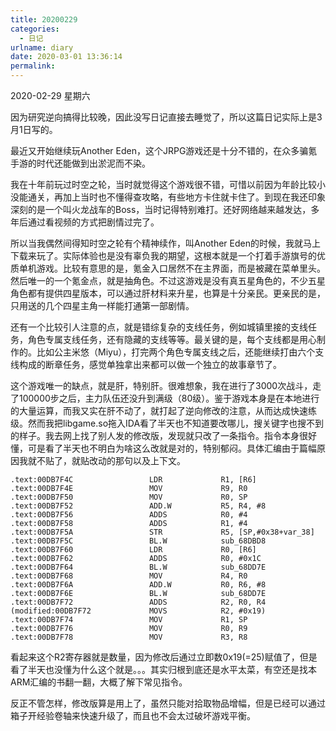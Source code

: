 ```yaml
---
title: 20200229
categories:
  - 日记
urlname: diary
date: 2020-03-01 13:36:14
permalink:
---
```

2020-02-29 星期六

因为研究逆向搞得比较晚，因此没写日记直接去睡觉了，所以这篇日记实际上是3月1日写的。

最近又开始继续玩Another Eden，这个JRPG游戏还是十分不错的，在众多骗氪手游的时代还能做到出淤泥而不染。

我在十年前玩过时空之轮，当时就觉得这个游戏很不错，可惜以前因为年龄比较小没能通关，再加上当时也不懂得查攻略，有些地方卡住就卡住了。到现在我还印象深刻的是一个叫火龙战车的Boss，当时记得特别难打。还好网络越来越发达，多年后通过看视频的方式把剧情过完了。

所以当我偶然间得知时空之轮有个精神续作，叫Another Eden的时候，我就马上下载来玩了。实际体验也是没有辜负我的期望，这根本就是一个打着手游旗号的优质单机游戏。比较有意思的是，氪金入口居然不在主界面，而是被藏在菜单里头。然后唯一的一个氪金点，就是抽角色。不过这游戏是没有真五星角色的，不少五星角色都有提供四星版本，可以通过肝材料来升星，也算是十分亲民。更亲民的是，只用送的几个四星主角一样能打通第一部剧情。

还有一个比较引人注意的点，就是错综复杂的支线任务，例如城镇里接的支线任务，角色专属支线任务，还有隐藏的支线等等。最关键的是，每个支线都是用心制作的。比如公主米悠（Miyu），打完两个角色专属支线之后，还能继续打由六个支线构成的断章任务，感觉单独拿出来都可以做一个独立的故事章节了。

这个游戏唯一的缺点，就是肝，特别肝。很难想象，我在进行了3000次战斗，走了100000步之后，主力队伍还没升到满级（80级）。鉴于游戏本身是在本地进行的大量运算，而我又实在肝不动了，就打起了逆向修改的注意，从而达成快速练级。然而我把libgame.so拖入IDA看了半天也不知道要改哪儿，搜关键字也搜不到的样子。我去网上找了别人发的修改版，发现就只改了一条指令。指令本身很好懂，可是看了半天也不明白为啥这么改就是对的，特别郁闷。具体汇编由于篇幅原因我就不贴了，就贴改动的那句以及上下文。

```assembly
.text:00DB7F4C                 LDR             R1, [R6]
.text:00DB7F4E                 MOV             R9, R0
.text:00DB7F50                 MOV             R0, SP
.text:00DB7F52                 ADD.W           R5, R4, #8
.text:00DB7F56                 ADDS            R0, #4
.text:00DB7F58                 ADDS            R1, #4
.text:00DB7F5A                 STR             R5, [SP,#0x38+var_38]
.text:00DB7F5C                 BL.W            sub_68DBD8
.text:00DB7F60                 LDR             R0, [R6]
.text:00DB7F62                 ADDS            R0, #0x1C
.text:00DB7F64                 BL.W            sub_68DD7E
.text:00DB7F68                 MOV             R4, R0
.text:00DB7F6A                 ADD.W           R0, R6, #8
.text:00DB7F6E                 BL.W            sub_68DD7E
.text:00DB7F72                 ADDS            R2, R0, R4
(modified:00DB7F72             MOVS            R2, #0x19)
.text:00DB7F74                 MOV             R1, SP
.text:00DB7F76                 MOV             R0, R9
.text:00DB7F78                 MOV             R3, R8
```

看起来这个R2寄存器就是数量，因为修改后通过立即数0x19(=25)赋值了，但是看了半天也没懂为什么这个就是。。。其实归根到底还是水平太菜，有空还是找本ARM汇编的书翻一翻，大概了解下常见指令。

反正不管怎样，修改版算是用上了，虽然只能对拾取物品增幅，但是已经可以通过箱子开经验卷轴来快速升级了，而且也不会太过破坏游戏平衡。